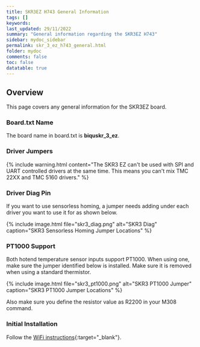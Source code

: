 ```yaml
---
title: SKR3EZ H743 General Information
tags: []
keywords: 
last_updated: 29/11/2022
summary: "General information regarding the SKR3EZ H743"
sidebar: mydoc_sidebar
permalink: skr_3_ez_h743_general.html
folder: mydoc
comments: false
toc: false
datatable: true
---
```


## Overview

This page covers any general information for the SKR3EZ board. 

### Board.txt Name

The board name in board.txt is **biquskr_3_ez**.

### Driver Jumpers

{% include warning.html content="The SKR3 EZ can't be used with SPI and UART controlled drivers at the same time. This means you can't mix TMC 22XX and TMC 5160 drivers." %}

### Driver Diag Pin

If you want to use sensorless homing, a jumper needs adding under each driver you want to use it for as shown below.

{% include image.html file="skr3_diag.png" alt="SKR3 Diag" caption="SKR3 Sensorless Homing Jumper Locations" %}

### PT1000 Support

Both hotend temperature sensor inputs support PT1000. When using one, make sure the jumper identified below is installed. Make sure it is removed when using a standard thermistor.  

{% include image.html file="skr3_pt1000.png" alt="SKR3 PT1000 Jumper" caption="SKR3 PT1000 Jumper Locations" %}

Also make sure you define the resistor value as R2200 in your M308 command.

### Initial Installation

Follow the [WiFi instructions](skr_3_ez_h743_connected_wifi.html){:target="_blank"}.
